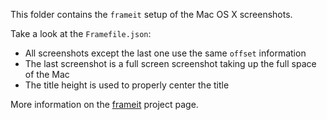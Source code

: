 This folder contains the `frameit` setup of the Mac OS X screenshots.

Take a look at the `Framefile.json`:

- All screenshots except the last one use the same `offset` information
- The last screenshot is a full screen screenshot taking up the full space of the Mac
- The title height is used to properly center the title

More information on the [frameit](https://github.com/fastlane/frameit) project page.